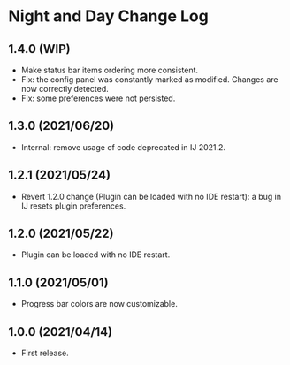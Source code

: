 # Night and Day Change Log

## 1.4.0 (WIP)
* Make status bar items ordering more consistent.
* Fix: the config panel was constantly marked as modified. Changes are now correctly detected.
* Fix: some preferences were not persisted.

## 1.3.0 (2021/06/20)
* Internal: remove usage of code deprecated in IJ 2021.2.

## 1.2.1 (2021/05/24)
* Revert 1.2.0 change (Plugin can be loaded with no IDE restart): a bug in IJ resets plugin preferences.

## 1.2.0 (2021/05/22)
* Plugin can be loaded with no IDE restart.

## 1.1.0 (2021/05/01)
* Progress bar colors are now customizable.

## 1.0.0 (2021/04/14)
* First release.
